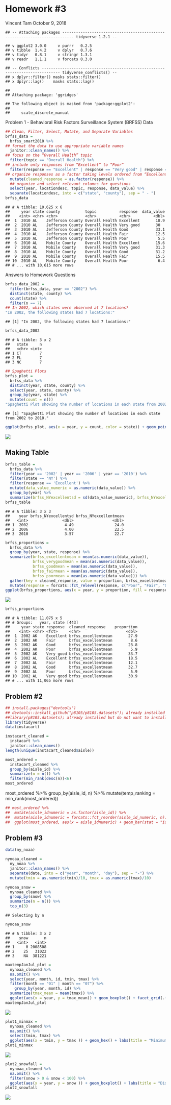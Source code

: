 Homework \#3
================
Vincent Tam
October 9, 2018

    ## -- Attaching packages --------------------------------------------------------------------------- tidyverse 1.2.1 --

    ## v ggplot2 3.0.0     v purrr   0.2.5
    ## v tibble  1.4.2     v dplyr   0.7.6
    ## v tidyr   0.8.1     v stringr 1.3.1
    ## v readr   1.1.1     v forcats 0.3.0

    ## -- Conflicts ------------------------------------------------------------------------------ tidyverse_conflicts() --
    ## x dplyr::filter() masks stats::filter()
    ## x dplyr::lag()    masks stats::lag()

    ## 
    ## Attaching package: 'ggridges'

    ## The following object is masked from 'package:ggplot2':
    ## 
    ##     scale_discrete_manual

Problem 1 - Behavioral Risk Factors Surveillance System (BRFSS) Data

``` r
## Clean, Filter, Select, Mutate, and Separate Variables
brfss_data = 
  brfss_smart2010 %>%
## format the data to use appropriate variable names
  janitor::clean_names() %>%
## focus on the “Overall Health” topic
  filter(topic == "Overall Health") %>%
## include only responses from “Excellent” to “Poor”
  filter(response == "Excellent" | response == "Very good" | response == "Good" | response == "Fair" | response == "Poor") %>%
## organize responses as a factor taking levels ordered from “Excellent” to “Poor”
  mutate(cleaned_response = as.factor(response)) %>%
  ## organize and select relevant columns for questions
  select(year, locationdesc, topic, response, data_value) %>%
  separate(locationdesc, into = c("state", "county"), sep = " - ")
brfss_data
```

    ## # A tibble: 10,625 x 6
    ##     year state county           topic          response  data_value
    ##    <int> <chr> <chr>            <chr>          <chr>          <dbl>
    ##  1  2010 AL    Jefferson County Overall Health Excellent       18.9
    ##  2  2010 AL    Jefferson County Overall Health Very good       30  
    ##  3  2010 AL    Jefferson County Overall Health Good            33.1
    ##  4  2010 AL    Jefferson County Overall Health Fair            12.5
    ##  5  2010 AL    Jefferson County Overall Health Poor             5.5
    ##  6  2010 AL    Mobile County    Overall Health Excellent       15.6
    ##  7  2010 AL    Mobile County    Overall Health Very good       31.3
    ##  8  2010 AL    Mobile County    Overall Health Good            31.2
    ##  9  2010 AL    Mobile County    Overall Health Fair            15.5
    ## 10  2010 AL    Mobile County    Overall Health Poor             6.4
    ## # ... with 10,615 more rows

Answers to Homework Questions

``` r
brfss_data_2002 =
  filter(brfss_data, year == "2002") %>%
  distinct(state, county) %>%
  count(state) %>%
  filter(n == 7)
## In 2002, which states were observed at 7 locations?
"In 2002, the following states had 7 locations:" 
```

    ## [1] "In 2002, the following states had 7 locations:"

``` r
brfss_data_2002
```

    ## # A tibble: 3 x 2
    ##   state     n
    ##   <chr> <int>
    ## 1 CT        7
    ## 2 FL        7
    ## 3 NC        7

``` r
## Spaghetti Plots
brfss_plot = 
  brfss_data %>%
  distinct(year, state, county) %>%
  select(year, state, county) %>%
  group_by(year, state) %>%
  mutate(count = n())
"Spaghetti Plot showing the number of locations in each state from 2002 to 2010."
```

    ## [1] "Spaghetti Plot showing the number of locations in each state from 2002 to 2010."

``` r
ggplot(brfss_plot, aes(x = year, y = count, color = state)) + geom_point() + geom_line()
```

![](p8105_hw3_files/figure-markdown_github/Spaghetti%20Plotting-1.png)

Making Table
------------

``` r
brfss_table =   
  brfss_data %>%
  filter(year == '2002' | year == '2006' | year == '2010') %>%
  filter(state == 'NY') %>%
  filter(response == 'Excellent') %>%
  mutate(data_value_numeric = as.numeric(data_value)) %>%
  group_by(year) %>%
  summarize(brfss_NYexcellentsd = sd(data_value_numeric), brfss_NYexcellentmean = mean(data_value_numeric))
brfss_table
```

    ## # A tibble: 3 x 3
    ##    year brfss_NYexcellentsd brfss_NYexcellentmean
    ##   <int>               <dbl>                 <dbl>
    ## 1  2002                4.49                  24.0
    ## 2  2006                4.00                  22.5
    ## 3  2010                3.57                  22.7

``` r
brfss_proportions = 
  brfss_data %>%
  group_by(year, state, response) %>%
  summarize(brfss_excellentmean = mean(as.numeric(data_value)), 
            brfss_verygoodmean = mean(as.numeric(data_value)), 
            brfss_goodmean = mean(as.numeric(data_value)),
            brfss_fairmean = mean(as.numeric(data_value)),
            brfss_poormean = mean(as.numeric(data_value))) %>%
  gather(key = cleaned_response, value = proportion, brfss_excellentmean:brfss_poormean) %>% 
  mutate(response = forcats::fct_relevel(response, c("Poor", "Fair", "Good", "Very good", "Excellent"))) 
ggplot(brfss_proportions, aes(x = year, y = proportion, fill = response)) + geom_violin() + facet_grid(~response) + theme(axis.text.x = element_text(angle = 90)) + labs(title = "Average Proportion per Response Category"  )
```

![](p8105_hw3_files/figure-markdown_github/Average%20Proportions-1.png)

``` r
brfss_proportions
```

    ## # A tibble: 11,075 x 5
    ## # Groups:   year, state [443]
    ##     year state response  cleaned_response    proportion
    ##    <int> <chr> <fct>     <chr>                    <dbl>
    ##  1  2002 AK    Excellent brfss_excellentmean       27.9
    ##  2  2002 AK    Fair      brfss_excellentmean        8.6
    ##  3  2002 AK    Good      brfss_excellentmean       23.8
    ##  4  2002 AK    Poor      brfss_excellentmean        5.9
    ##  5  2002 AK    Very good brfss_excellentmean       33.7
    ##  6  2002 AL    Excellent brfss_excellentmean       18.5
    ##  7  2002 AL    Fair      brfss_excellentmean       12.1
    ##  8  2002 AL    Good      brfss_excellentmean       32.7
    ##  9  2002 AL    Poor      brfss_excellentmean        5.9
    ## 10  2002 AL    Very good brfss_excellentmean       30.9
    ## # ... with 11,065 more rows

Problem \#2
-----------

``` r
## install.packages("devtools")
## devtools::install_github("p8105/p8105.datasets"); already installed but do not want to install every time
##library(p8105.datasets); already installed but do not want to install every time
library(tidyverse)
data(instacart)
```

``` r
instacart_cleaned =
  instacart %>%
  janitor::clean_names() 
length(unique(instacart_cleaned$aisle)) 
```

``` r
most_ordered =
  instacart_cleaned %>%
  group_by(aisle_id) %>%
  summarize(n = n()) %>%
  filter(min_rank(desc(n))<6)
most_ordered
```

most\_ordered %&gt;% group\_by(aisle\_id, n) %&gt;% mutate(temp\_ranking = min\_rank(most\_ordered))

``` r
## most_ordered %>%
##  mutate(aisle_idnumeric = as.factor(aisle_id)) %>%
##  mutate(aisle_idnumeric = forcats::fct_reorder(aisle_id_numeric, n)) %>%
##  ggplot(most_ordered, aes(x = aisle_idnumeric) + geom_bar(stat = "identity") + scale_x_discrete(drop = FALSE))
```

Problem \#3
-----------

``` r
data(ny_noaa)
```

``` r
nynoaa_cleaned = 
  ny_noaa %>% 
  janitor::clean_names() %>%
  separate(date, into = c("year", "month", "day"), sep = "-") %>% 
  mutate(tmin = as.numeric(tmin)/10, tmax = as.numeric(tmax)/10)
```

``` r
nynoaa_snow = 
  nynoaa_cleaned %>%
  group_by(snow) %>%
  summarize(n = n()) %>%
  top_n(3)
```

    ## Selecting by n

``` r
nynoaa_snow
```

    ## # A tibble: 3 x 2
    ##    snow       n
    ##   <int>   <int>
    ## 1     0 2008508
    ## 2    25   31022
    ## 3    NA  381221

``` r
maxtempJanJul_plot =
  nynoaa_cleaned %>%
  na.omit() %>%
  select(year, month, id, tmin, tmax) %>%
  filter(month == "01" | month == "07") %>%
    group_by(year, month, id) %>%
  summarize(tmax_mean = mean(tmax)) %>%
  ggplot(aes(x = year, y = tmax_mean)) + geom_boxplot() + facet_grid(.~month) + theme(axis.text.x = element_text(size = 9, angle = 90)) + labs(title = "Comparison of Average Max Temps in Celcius between January and July from 1981 to 2010", x = "Years", y = "Temperature (Celcius)" )
maxtempJanJul_plot
```

![](p8105_hw3_files/figure-markdown_github/unnamed-chunk-5-1.png)

``` r
plot1_minmax =
  nynoaa_cleaned %>%
  na.omit() %>%
  select(tmin, tmax) %>%
  ggplot(aes(x = tmin, y = tmax )) + geom_hex() + labs(title = "Minimum Temperatures vs Maximum Temperatures", x = "Minimum Temp", y = "Maximum Temp") + theme(axis.text.x = element_text(size = 9, angle = 90))
plot1_minmax
```

![](p8105_hw3_files/figure-markdown_github/unnamed-chunk-6-1.png)

``` r
plot2_snowfall =
  nynoaa_cleaned %>%
  na.omit() %>%
  filter(snow > 0 & snow < 100) %>%
  ggplot(aes(x = year, y = snow )) + geom_boxplot() + labs(title = "Distribution of Snowfall Values by Years", x = "Year", y = "Snowfall Valuesp") + theme(axis.text.x = element_text(size = 9, angle = 90))
plot2_snowfall
```

![](p8105_hw3_files/figure-markdown_github/unnamed-chunk-7-1.png)
